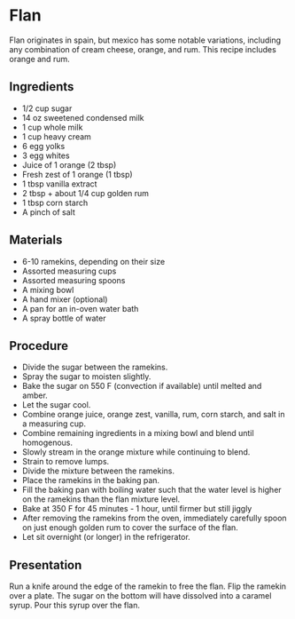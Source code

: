 # Flan

<meta property="og:description">

Flan originates in spain, but mexico has some notable variations, including any combination of cream cheese, orange, and rum. This recipe includes orange and rum.

## Ingredients

- 1/2 cup sugar
- 14 oz sweetened condensed milk
- 1 cup whole milk
- 1 cup heavy cream
- 6 egg yolks
- 3 egg whites
- Juice of 1 orange (2 tbsp)
- Fresh zest of 1 orange (1 tbsp)
- 1 tbsp vanilla extract
- 2 tbsp + about 1/4 cup golden rum
- 1 tbsp corn starch
- A pinch of salt

## Materials

- 6-10 ramekins, depending on their size
- Assorted measuring cups
- Assorted measuring spoons
- A mixing bowl
- A hand mixer (optional)
- A pan for an in-oven water bath
- A spray bottle of water

## Procedure

- Divide the sugar between the ramekins.
- Spray the sugar to moisten slightly.
- Bake the sugar on 550 F (convection if available) until melted and amber.
- Let the sugar cool.
- Combine orange juice, orange zest, vanilla, rum, corn starch, and salt in a measuring cup.
- Combine remaining ingredients in a mixing bowl and blend until homogenous.
- Slowly stream in the orange mixture while continuing to blend.
- Strain to remove lumps.
- Divide the mixture between the ramekins.
- Place the ramekins in the baking pan.
- Fill the baking pan with boiling water such that the water level is higher on the ramekins than the flan mixture level.
- Bake at 350 F for 45 minutes - 1 hour, until firmer but still jiggly
- After removing the ramekins from the oven, immediately carefully spoon on just enough golden rum to cover the surface of the flan.
- Let sit overnight (or longer) in the refrigerator.

## Presentation

Run a knife around the edge of the ramekin to free the flan. Flip the ramekin over a plate. The sugar on the bottom will have dissolved into a caramel syrup. Pour this syrup over the flan.